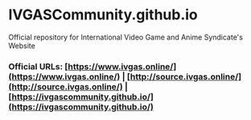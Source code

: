 # IVGASCommunity.github.io

Official repository for International Video Game and Anime Syndicate's Website

### Official URLs: [https://www.ivgas.online/](https://www.ivgas.online/) | [http://source.ivgas.online/](http://source.ivgas.online/) | [https://ivgascommunity.github.io/](https://ivgascommunity.github.io/)
